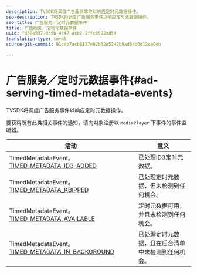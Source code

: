 ```yaml
---
description: TVSDK将调度广告服务事件以响应定时元数据操作。
seo-description: TVSDK将调度广告服务事件以响应定时元数据操作。
seo-title: 广告服务／定时元数据事件
title: 广告服务／定时元数据事件
uuid: fd50a937-0c9b-4c47-acb2-1ffc0592ad54
translation-type: tm+mt
source-git-commit: 91cea7acb8127e02b82e5242b9ad6ab0d12ce0eb

---
```



# 广告服务／定时元数据事件{#ad-serving-timed-metadata-events}

TVSDK将调度广告服务事件以响应定时元数据操作。

要获得所有此类相关事件的通知，请向对象注册以 `MediaPlayer` 下事件的事件监听器。

| 活动 | 意义 |
|---|---|
| TimedMetadataEvent。[TIMED_METADATA_ID3_ADDED](https://help.adobe.com/en_US/primetime/api/psdk/asdoc-dhls_1.4/com/adobe/mediacore/events/TimedMetadataEvent.html#TIMED_METADATA_ID3_ADDED) | 已处理ID3定时元数据。 |
| TimedMetadataEvent。[TIMED_METADATA_KBIPPED](https://help.adobe.com/en_US/primetime/api/psdk/asdoc-dhls_1.4/com/adobe/mediacore/events/TimedMetadataEvent.html#TIMED_METADATA_SKIPPED) | 已处理定时元数据，但未检测到任何机会。 |
| TimedMetadataEvent。[TIMED_METADATA_AVAILABLE](https://help.adobe.com/en_US/primetime/api/psdk/asdoc-dhls_2.3/com/adobe/tvsdk/mediacore/events/TimedMetadataEvent.html#TIMED_METADATA_AVAILABLE) | 定时元数据可用，并且未检测到任何机会。 |
| TimedMetadataEvent。[TIMED_METADATA_IN_BACKGROUND](https://help.stage.adobe.com/en_US/primetime/api/psdk/asdoc-dhls_2.3/com/adobe/tvsdk/mediacore/events/TimedMetadataEvent.html#TIMED_METADATA_IN_BACKGROUND) | 已处理定时元数据，且在后台清单中未检测到任何机会。 |